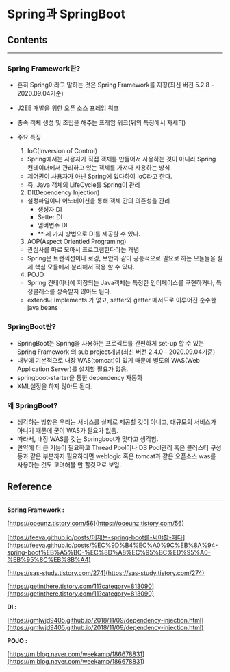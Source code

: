 # Spring과 SpringBoot

## Contents

---

### Spring Framework란?

- 흔히 Spring이라고 말하는 것은 Spring Framework를 지칭(최신 버전 5.2.8 - 2020.09.04기준)
- J2EE 개발을 위한 오픈 소스 프레임 워크
- 종속 객체 생성 및 조립을 해주는 프레임 워크(뒤의 특징에서 자세히)
- 주요 특징

    1)  IoC(Inversion of Control)

    - Spring에서는 사용자가 직접 객체를 만들어서 사용하는 것이 아니라 Spring 컨테이너에서 관리하고 있는 객체를 가져다 사용하는 방식
    - 제어권이 사용자가 아닌 Spring에 있다하여 IoC라고 한다.
    - 즉, Java 객체의 LifeCycle를 Spring이 관리

    2) DI(Dependency Injection)

    - 설정파일이나 어노테이션을 통해 객체 간의 의존성을 관리
        - 생성자 DI
        - Setter DI
        - 멤버변수 DI
        - ** 세 가지 방법으로 DI를 제공할 수 있다.

    3) AOP(Aspect Orientied Programing)

    - 관심사를 따로 모아서 프로그램한다라는 개념
    - Spring은 트랜젝션이나 로깅, 보안과 같이 공통적으로 필요로 하는 모듈들을 실제 핵심 모듈에서 분리해서 적용 할 수 있다.

    4) POJO

    - Spring 컨테이너에 저장되는 Java객체는 특정한 인터페이스를 구현하거나, 특정클래스를 상속받지 않아도 된다.
    - extend나 Implements 가 없고, setter와 getter 메서도로 이루어진 순수한 java beans

### SpringBoot란?

- SpringBoot는 Spring을 사용하는 프로젝트를 간편하게 set-up 할 수 있는 Spring Framework 의 sub project개념(최신 버전 2.4.0 - 2020.09.04기준)
- 내부에 기본적으로 내장 WAS(tomcat)이 있기 때문에 별도의 WAS(Web Application Server)를 설치할 필요가 없음.
- springboot-starter을 통한 dependency 자동화
- XML설정을 하지 않아도 된다.

### 왜 SpringBoot?

- 생각하는 방향은 우리는 서비스를 실제로 제공할 것이 아니고, 대규모의 서비스가 아니기 때문에 굳이 WAS가 필요가 없음.
- 따라서, 내장 WAS를 갖는 Springboot가 맞다고 생각함.
- 만약에 더 큰 기능이 필요하고 Thread Pool이나 DB Pool관리 혹은 클러스터 구성 등과 같은 부분까지 필요하다면 weblogic 혹은 tomcat과 같은 오픈소스 was를 사용하는 것도 고려해볼 만 할것으로 보임.

## Reference

---

**Spring Framework :**

[https://ooeunz.tistory.com/56](https://ooeunz.tistory.com/56)

[https://feeva.github.io/posts/이제는-spring-boot를-써야할-때다](https://feeva.github.io/posts/%EC%9D%B4%EC%A0%9C%EB%8A%94-spring-boot%EB%A5%BC-%EC%8D%A8%EC%95%BC%ED%95%A0-%EB%95%8C%EB%8B%A4)

[https://sas-study.tistory.com/274](https://sas-study.tistory.com/274)

[https://getinthere.tistory.com/11?category=813090](https://getinthere.tistory.com/11?category=813090)

**DI :**

 [https://gmlwjd9405.github.io/2018/11/09/dependency-injection.html](https://gmlwjd9405.github.io/2018/11/09/dependency-injection.html)

**POJO :**

 [https://m.blog.naver.com/weekamp/186678831](https://m.blog.naver.com/weekamp/186678831)
